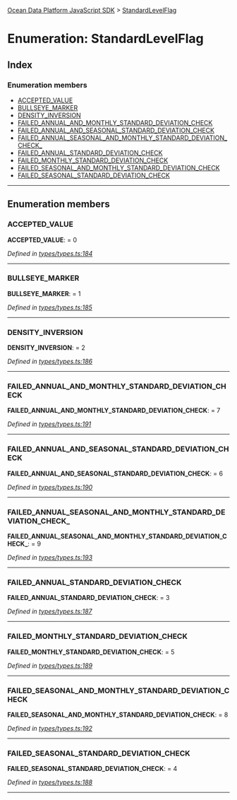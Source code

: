 [Ocean Data Platform JavaScript SDK](../README.md) > [StandardLevelFlag](../enums/standardlevelflag.md)

# Enumeration: StandardLevelFlag

## Index

### Enumeration members

* [ACCEPTED_VALUE](standardlevelflag.md#accepted_value)
* [BULLSEYE_MARKER](standardlevelflag.md#bullseye_marker)
* [DENSITY_INVERSION](standardlevelflag.md#density_inversion)
* [FAILED_ANNUAL_AND_MONTHLY_STANDARD_DEVIATION_CHECK](standardlevelflag.md#failed_annual_and_monthly_standard_deviation_check)
* [FAILED_ANNUAL_AND_SEASONAL_STANDARD_DEVIATION_CHECK](standardlevelflag.md#failed_annual_and_seasonal_standard_deviation_check)
* [FAILED_ANNUAL_SEASONAL_AND_MONTHLY_STANDARD_DEVIATION_CHECK_](standardlevelflag.md#failed_annual_seasonal_and_monthly_standard_deviation_check_)
* [FAILED_ANNUAL_STANDARD_DEVIATION_CHECK](standardlevelflag.md#failed_annual_standard_deviation_check)
* [FAILED_MONTHLY_STANDARD_DEVIATION_CHECK](standardlevelflag.md#failed_monthly_standard_deviation_check)
* [FAILED_SEASONAL_AND_MONTHLY_STANDARD_DEVIATION_CHECK](standardlevelflag.md#failed_seasonal_and_monthly_standard_deviation_check)
* [FAILED_SEASONAL_STANDARD_DEVIATION_CHECK](standardlevelflag.md#failed_seasonal_standard_deviation_check)

---

## Enumeration members

<a id="accepted_value"></a>

###  ACCEPTED_VALUE

**ACCEPTED_VALUE**:  = 0

*Defined in [types/types.ts:184](https://github.com/C4IROcean/ODP-sdk-js/blob/4911c12/source/types/types.ts#L184)*

___
<a id="bullseye_marker"></a>

###  BULLSEYE_MARKER

**BULLSEYE_MARKER**:  = 1

*Defined in [types/types.ts:185](https://github.com/C4IROcean/ODP-sdk-js/blob/4911c12/source/types/types.ts#L185)*

___
<a id="density_inversion"></a>

###  DENSITY_INVERSION

**DENSITY_INVERSION**:  = 2

*Defined in [types/types.ts:186](https://github.com/C4IROcean/ODP-sdk-js/blob/4911c12/source/types/types.ts#L186)*

___
<a id="failed_annual_and_monthly_standard_deviation_check"></a>

###  FAILED_ANNUAL_AND_MONTHLY_STANDARD_DEVIATION_CHECK

**FAILED_ANNUAL_AND_MONTHLY_STANDARD_DEVIATION_CHECK**:  = 7

*Defined in [types/types.ts:191](https://github.com/C4IROcean/ODP-sdk-js/blob/4911c12/source/types/types.ts#L191)*

___
<a id="failed_annual_and_seasonal_standard_deviation_check"></a>

###  FAILED_ANNUAL_AND_SEASONAL_STANDARD_DEVIATION_CHECK

**FAILED_ANNUAL_AND_SEASONAL_STANDARD_DEVIATION_CHECK**:  = 6

*Defined in [types/types.ts:190](https://github.com/C4IROcean/ODP-sdk-js/blob/4911c12/source/types/types.ts#L190)*

___
<a id="failed_annual_seasonal_and_monthly_standard_deviation_check_"></a>

###  FAILED_ANNUAL_SEASONAL_AND_MONTHLY_STANDARD_DEVIATION_CHECK_

**FAILED_ANNUAL_SEASONAL_AND_MONTHLY_STANDARD_DEVIATION_CHECK_**:  = 9

*Defined in [types/types.ts:193](https://github.com/C4IROcean/ODP-sdk-js/blob/4911c12/source/types/types.ts#L193)*

___
<a id="failed_annual_standard_deviation_check"></a>

###  FAILED_ANNUAL_STANDARD_DEVIATION_CHECK

**FAILED_ANNUAL_STANDARD_DEVIATION_CHECK**:  = 3

*Defined in [types/types.ts:187](https://github.com/C4IROcean/ODP-sdk-js/blob/4911c12/source/types/types.ts#L187)*

___
<a id="failed_monthly_standard_deviation_check"></a>

###  FAILED_MONTHLY_STANDARD_DEVIATION_CHECK

**FAILED_MONTHLY_STANDARD_DEVIATION_CHECK**:  = 5

*Defined in [types/types.ts:189](https://github.com/C4IROcean/ODP-sdk-js/blob/4911c12/source/types/types.ts#L189)*

___
<a id="failed_seasonal_and_monthly_standard_deviation_check"></a>

###  FAILED_SEASONAL_AND_MONTHLY_STANDARD_DEVIATION_CHECK

**FAILED_SEASONAL_AND_MONTHLY_STANDARD_DEVIATION_CHECK**:  = 8

*Defined in [types/types.ts:192](https://github.com/C4IROcean/ODP-sdk-js/blob/4911c12/source/types/types.ts#L192)*

___
<a id="failed_seasonal_standard_deviation_check"></a>

###  FAILED_SEASONAL_STANDARD_DEVIATION_CHECK

**FAILED_SEASONAL_STANDARD_DEVIATION_CHECK**:  = 4

*Defined in [types/types.ts:188](https://github.com/C4IROcean/ODP-sdk-js/blob/4911c12/source/types/types.ts#L188)*

___

